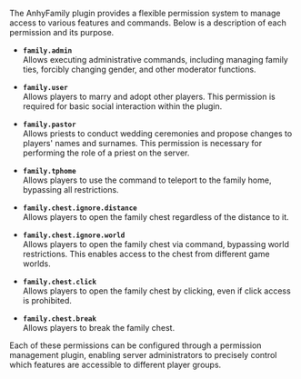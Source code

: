 The AnhyFamily plugin provides a flexible permission system to manage access to various features and commands. Below is a description of each permission and its purpose.

- **`family.admin`**  
  Allows executing administrative commands, including managing family ties, forcibly changing gender, and other moderator functions.

- **`family.user`**  
  Allows players to marry and adopt other players. This permission is required for basic social interaction within the plugin.

- **`family.pastor`**  
  Allows priests to conduct wedding ceremonies and propose changes to players' names and surnames. This permission is necessary for performing the role of a priest on the server.

- **`family.tphome`**  
  Allows players to use the command to teleport to the family home, bypassing all restrictions.

- **`family.chest.ignore.distance`**  
  Allows players to open the family chest regardless of the distance to it.

- **`family.chest.ignore.world`**  
  Allows players to open the family chest via command, bypassing world restrictions. This enables access to the chest from different game worlds.

- **`family.chest.click`**  
  Allows players to open the family chest by clicking, even if click access is prohibited.

- **`family.chest.break`**  
  Allows players to break the family chest.

Each of these permissions can be configured through a permission management plugin, enabling server administrators to precisely control which features are accessible to different player groups.